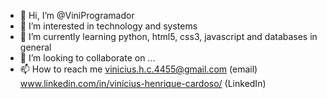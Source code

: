 - 👋 Hi, I’m @ViniProgramador
- 👀 I’m interested in technology and systems
- 🌱 I’m currently learning python, html5, css3, javascript and databases in general
- 💞️ I’m looking to collaborate on ...
- 📫 How to reach me vinicius.h.c.4455@gmail.com (email) www.linkedin.com/in/vinícius-henrique-cardoso/ (LinkedIn)
